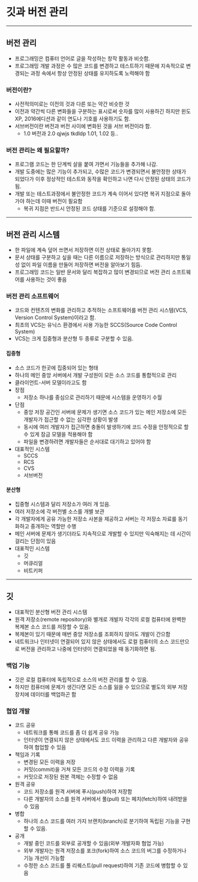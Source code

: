 # 깃과 버전 관리

-------------

## 버전 관리

- 프로그래밍은 컴퓨터 언어로 글을 작성하는 창작 활동과 비슷함.
- 프로그래밍 개발 과정은 수 많은 코드를 변경하고 테스트하기 때문에 지속적으로 변경되는 과정 속에서 항상
안정된 상태를 유지하도록 노력해야 함

### 버전이란?

- 사전적의미로는 이전의 것과 다른 또는 약간 비슷한 것
- 이전과 약간씩 다른 변화들을 구분하는 표시로써 숫자를 많이 사용하긴 하지만 윈도 XP, 2016에디션과 같이 연도나 기호를 사용하기도 함.
- 서브버전이란 버전과 버전 사이에 변화된 것을 서브 버전이라 함.
  - 1.0 버전과 2.0 qjwjs tkdldp 1.01, 1.02 등..

### 버전 관리는 왜 필요할까?

- 프로그램 코드는 한 단계씩 살을 붙여 가면서 기능들을 추가해 나감.
- 개발 도중에는 많은 기능이 추가되고, 수많은 코드가 변경되면서 불안정한 상태가 되었다가 이후 정상적인 테스트와 동작을
확인하고 나면 다시 안정된 상태의 코드가 됨.
- 개발 또는 테스트과정에서 불안정한 코드가 계속 이어서 있다면 복귀 지점으로 돌아가야 하는데 이때 버전이 필요함
  - 복귀 지점은 반드시 안정된 코드 상태를 기준으로 설정해야 함.

----------------

## 버전 관리 시스템

- 한 파일에 계속 덮어 쓰면서 저장하면 이전 상태로 돌아가지 못함.
- 문서 상태를 구분하고 싶을 때는 다른 이름으로 저장하는 방식으로 관리하지만 통일성 없이 파일 이름을 만들어 저장하면 버전을 알아보기 힘듬.
- 프로그래밍 코드는 일반 문서와 달리 복잡하고 많이 변경되므로 버전 관리 소프트웨어를 사용하는 것이 좋음

### 버전 관리 소프트웨어

- 코드와 컨텐츠의 변화를 관리하고 추적하는 소프트웨어를 버전 관리 시스템(VCS, Version Control System)이라고 함.
- 최초의 VCS는 유닉스 환경에서 사용 가능한 SCCS(Source Code Control System)
- VCS는 크게 집중형과 분산형 두 종류로 구분할 수 있음.

#### 집중형

- 소스 코드가 한곳에 집중되어 있는 형태
- 하나의 메인 중앙 서버에서 개발 구성원이 모든 소스 코드를 통합적으로 관리
- 클라이언트-서버 모델이라고도 함
- 장점
  - 저장소 하나를 중심으로 관리하기 때문에 시스템을 운영하기 수월
- 단점
  - 중앙 저장 공간인 서버에 문제가 생기면 소스 코드가 있는 메인 저장소에 모든 개발자가 접근할 수 없는 심각한 상황이 발생
  - 동시에 여러 개발자가 접근하면 충돌이 발생하기에 코드 수정을 안정적으로 할 수 있게 잠금 모델을 적용해야 함
  - 파일을 변경하려면 개발자들은 순서대로 대기하고 있어야 함
- 대표적인 시스템
  - SCCS
  - RCS
  - CVS
  - 서브버전

#### 분산형

- 집중형 시스템과 달리 저장소가 여러 개 있음.
- 여러 저장소에 각 버전별 소스를 개별 보관
- 각 개발자에게 공유 가능한 저장소 사본을 제공하고 서버는 각 저장소 자료를 동기화하고 중개하는 역할만 수행
- 메인 서버에 문제가 생기더라도 지속적으로 개발할 수 있지만 익숙해지는 데 시간이 걸리는 단점이 있음
- 대표적인 시스템
  - 깃
  - 머큐리얼
  - 비트키퍼

------------------------

## 깃

- 대표적인 분산형 버전 관리 시스템
- 원격 저장소(remote repository)와 별개로 개발자 각각의 로컬 컴퓨터에 완벽한 복제본 소스 코드를 저장할 수 있음.
- 복제본이 있기 때문에 매번 중앙 저장소를 조회하지 않아도 개발이 간으함
- 네트워크나 인터넷이 연결되어 있지 않은 상태에서도 로컬 컴퓨터의 소스 코드만으로 버전을 관리하고 나중에 인터넷이 연결되었을 때 동기화하면 됨.

### 백업 기능

- 깃은 로컬 컴퓨터에 독립적으로 소스의 버전 관리를 할 수 있음.
- 하지만 컴퓨터에 문제가 생긴다면 모든 소스를 잃을 수 있으므로 별도의 외부 저장 장치에 데이터를 백업하곤 함

### 협업 개발

- 코드 공유
  - 네트워크를 통해 코드를 좀 더 쉽게 공유 가능
  - 인터넷이 연결되지 않은 상태에서도 코드 이력을 관리하고 다른 개발자와 공유하여 협업할 수 있음
- 책임과 기록
  - 변경된 모든 이력을 저장
  - 커밋(commit)을 거쳐 모든 코드의 수정 이력을 기록
  - 커밋으로 저장된 원본 객체는 수정할 수 없음
- 원격 공유
  - 코드 저장소를 원격 서버에 푸시(push)하여 저장함
  - 다른 개발자의 소스를 원격 서버에서 풀(pull) 또는 페치(fetch)하여 내려받을 수 있음
- 병합
  - 하나의 소스 코드를 여러 가지 브랜치(branch)로 분기하여 독립된 기능을 구현할 수 있음.
- 공개
  - 개발 중인 코드를 외부로 공개할 수 있음(외부 개발자화 협업 가능)
  - 외부 개발자는 원격 저장소를 포크(fork)하여 소스 코드의 버그를 수정하거나 기능 개선이 가능함
  - 수정한 소스 코드를 풀 리퀘스트(pull request)하여 기존 코드에 병합할 수 있음
